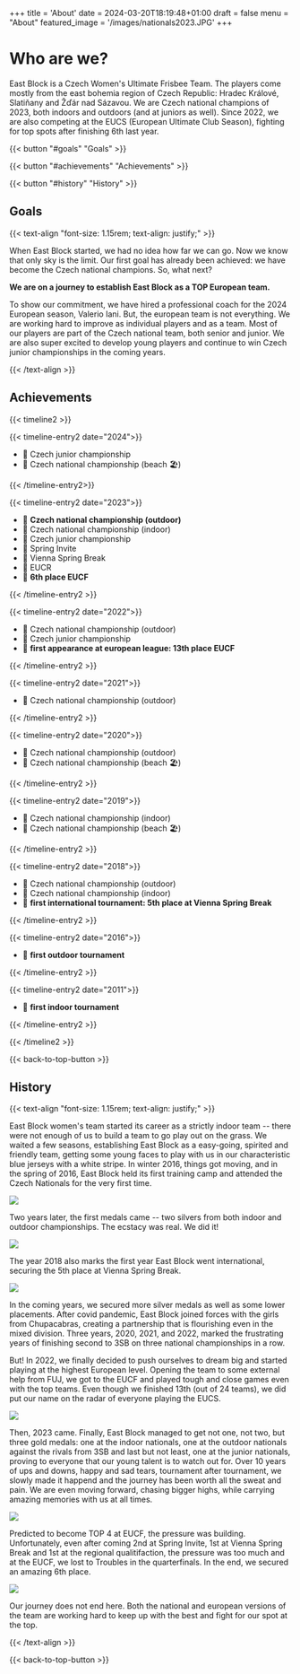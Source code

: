 +++
title = 'About'
date = 2024-03-20T18:19:48+01:00
draft = false
menu = "About"
featured_image = '/images/nationals2023.JPG'
+++

# Who are we?

East Block is a Czech Women's Ultimate Frisbee Team. The players come mostly from the east bohemia region of Czech Republic: Hradec Králové, Slatiňany and Žďár nad Sázavou. We are Czech national champions of 2023, both indoors and outdoors (and at juniors as well). Since 2022, we are also competing at the EUCS (European Ultimate Club Season), fighting for top spots after finishing 6th last year.

{{< button "#goals" "Goals" >}}

{{< button "#achievements" "Achievements" >}}

{{< button "#history" "History" >}}

## Goals

{{< text-align "font-size: 1.15rem; text-align: justify;" >}}

When East Block started, we had no idea how far we can go. Now we know that only sky is the limit. Our first goal has already been achieved: we have become the Czech national champions. So, what next?

**We are on a journey to establish East Block as a TOP European team.**

To show our commitment, we have hired a professional coach for the 2024 European season, Valerio Iani. But, the european team is not everything. We are working hard to improve as individual players and as a team. Most of our players are part of the Czech national team, both senior and junior. We are also super excited to develop young players and continue to win Czech junior championships in the coming years.

{{< /text-align >}}

## Achievements

{{< timeline2 >}}

{{< timeline-entry2 date="2024">}}

- 🥇 Czech junior championship
- 🥉 Czech national championship (beach 🏖️)

{{< /timeline-entry2>}}

{{< timeline-entry2 date="2023">}}

- 🥇 **Czech national championship (outdoor)**
- 🥇 Czech national championship (indoor)
- 🥇 Czech junior championship
- 🥈 Spring Invite
- 🥇 Vienna Spring Break
- 🥇 EUCR
- 💙 **6th place EUCF**

{{< /timeline-entry2 >}}

{{< timeline-entry2 date="2022">}}

- 🥈 Czech national championship (outdoor)
- 🥇 Czech junior championship
- 💙 **first appearance at european league: 13th place EUCF**

{{< /timeline-entry2 >}}

{{< timeline-entry2 date="2021">}}

- 🥈 Czech national championship (outdoor)

{{< /timeline-entry2 >}}

{{< timeline-entry2 date="2020">}}

- 🥈 Czech national championship (outdoor)
- 🥈 Czech national championship (beach 🏖️)

{{< /timeline-entry2 >}}

{{< timeline-entry2 date="2019">}}

- 🥉 Czech national championship (indoor)
- 🥇 Czech national championship (beach 🏖️)

{{< /timeline-entry2 >}}

{{< timeline-entry2 date="2018">}}

- 🥈 Czech national championship (outdoor)
- 🥈 Czech national championship (indoor)
- 💙 **first international tournament: 5th place at Vienna Spring Break**

{{< /timeline-entry2 >}}

{{< timeline-entry2 date="2016">}}

- 💙 **first outdoor tournament**

{{< /timeline-entry2 >}}


{{< timeline-entry2 date="2011">}}

- 💙 **first indoor tournament**

{{< /timeline-entry2 >}}

{{< /timeline2 >}}

{{< back-to-top-button >}}

## History

{{< text-align "font-size: 1.15rem; text-align: justify;" >}}

East Block women's team started its career as a strictly indoor team -- there were not enough of us to build a team to go play out on the grass. We waited a few seasons, establishing East Block as a easy-going, spirited and friendly team, getting some young faces to play with us in our characteristic blue jerseys with a white stripe. In winter 2016, things got moving, and in the spring of 2016, East Block held its first training camp and attended the Czech Nationals for the very first time.

![](/images/history/vbw_prvni_outdoor.jpg)

Two years later, the first medals came -- two silvers from both indoor and outdoor championships. The ecstacy was real. We did it!

![](/images/history/mcr_indoor_2018_silver.jpeg)

The year 2018 also marks the first year East Block went international, securing the 5th place at Vienna Spring Break.

![](/images/history/spring_break_2018.jpg)

In the coming years, we secured more silver medals as well as some lower placements. After covid pandemic, East Block joined forces with the girls from Chupacabras, creating a partnership that is flourishing even in the mixed division. Three years, 2020, 2021, and 2022, marked the frustrating years of finishing second to 3SB on three national championships in a row. 

But! In 2022, we finally decided to push ourselves to dream big and started playing at the highest European level. Opening the team to some external help from FUJ, we got to the EUCF and played tough and close games even with the top teams. Even though we finished 13th (out of 24 teams), we did put our name on the radar of everyone playing the EUCS.

![](/images/eucf2023.JPG)

Then, 2023 came. Finally, East Block managed to get not one, not two, but three gold medals: one at the indoor nationals, one at the outdoor nationals against the rivals from 3SB and last but not least, one at the junior nationals, proving to everyone that our young talent is to watch out for. Over 10 years of ups and downs, happy and sad tears, tournament after tournament, we slowly made it happend and the journey has been worth all the sweat and pain. We are even moving forward, chasing bigger highs, while carrying amazing memories with us at all times.

![](/images/nationals2023.JPG)

Predicted to become TOP 4 at EUCF, the pressure was building. Unfortunately, even after coming 2nd at Spring Invite, 1st at Vienna Spring Break and 1st at the regional qualitifaction, the pressure was too much and at the EUCF, we lost to Troubles in the quarterfinals. In the end, we secured an amazing 6th place.

![](/images/history/eucf2023.png)

Our journey does not end here. Both the national and european versions of the team are working hard to keep up with the best and fight for our spot at the top.

{{< /text-align >}}

{{< back-to-top-button >}}